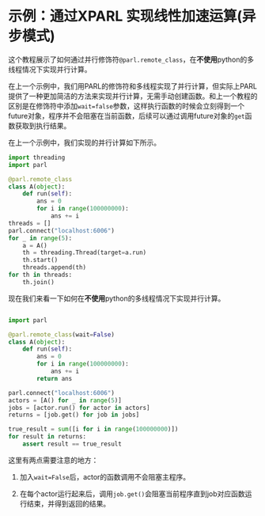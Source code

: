 # **示例：通过XPARL 实现线性加速运算(异步模式)**

这个教程展示了如何通过并行修饰符`@parl.remote_class`，在**不使用**python的多线程情况下实现并行计算。

在上一个示例中，我们用PARL的修饰符和多线程实现了并行计算，但实际上PARL提供了一种更加简洁的方法来实现并行计算，无需手动创建函数。和上一个教程的区别是在修饰符中添加`wait=false`参数，这样执行函数的时候会立刻得到一个future对象，程序并不会阻塞在当前函数，后续可以通过调用future对象的`get`函数获取到执行结果。

在上一个示例中，我们实现的并行计算如下所示。

```python
import threading
import parl

@parl.remote_class
class A(object):
    def run(self):
        ans = 0
        for i in range(100000000):
            ans += i
threads = []
parl.connect("localhost:6006")
for _ in range(5):
    a = A()
    th = threading.Thread(target=a.run)
    th.start()
    threads.append(th)
for th in threads:
    th.join()
```

现在我们来看一下如何在**不使用**python的多线程情况下实现并行计算。

```python

import parl

@parl.remote_class(wait=False)
class A(object):
    def run(self):
        ans = 0
        for i in range(100000000):
            ans += i
        return ans

parl.connect("localhost:6006")
actors = [A() for _ in range(5)]
jobs = [actor.run() for actor in actors]
returns = [job.get() for job in jobs]

true_result = sum([i for i in range(100000000)])
for result in returns:
    assert result == true_result
```

这里有两点需要注意的地方：

1. 加入`wait=False`后，actor的函数调用不会阻塞主程序。

2. 在每个actor运行起来后，调用`job.get()`会阻塞当前程序直到job对应函数运行结束，并得到返回的结果。
